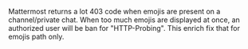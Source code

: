 Mattermost returns a lot 403 code when emojis are present on a channel/private chat. When too much emojis are displayed at once, an authorized user will be ban for "HTTP-Probing". This enrich fix that for emojis path only.
